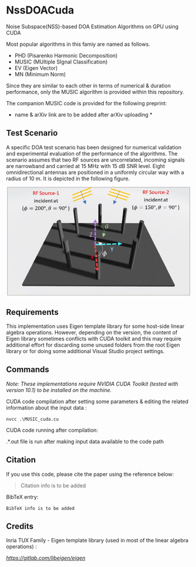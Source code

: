 # NssDOACuda
Noise Subspace(NSS)-based DOA Estimation Algorithms on GPU using CUDA

Most popular algorithms in this famiy are named as follows.  
* PHD (Pisarenko Harmonic Decomposition)
*	MUSIC (MUltiple SIgnal Classification)
*	EV (Eigen Vector)
*	MN (Minimum Norm) 

Since they are similar to each other in terms of numerical & duration performance, only the MUSIC algorithm is provided within this repository.

The companion MUSIC code is provided for the following preprint:

* name & arXiv link are to be added after arXiv uploading *

## Test Scenario 

A specific DOA test scenario has been designed for numerical validation and experimental evaluation of the performance of the algorithms. The scenario assumes that two RF sources are uncorrelated, incoming signals are narrowband and carried at 15 MHz with 15 dB SNR level. Eight omnidirectional antennas are positioned in a uniformly circular way with a radius of 10 m. It is depicted in the following figure. 

<p align="center">
  <img src="https://github.com/erayhamza/NssDOACuda/blob/master/images/TestScenario.JPG" width="500" height="auto">
</p>

## Requirements

This implementation uses Eigen template library for some host-side linear algebra operations. However, depending on the version, the content of Eigen library sometimes conflicts with CUDA toolkit and this may require additional effort for discarding some unused folders from the root Eigen library or for doing some additional Visual Studio project settings.    


## Commands

_Note: These implementations require NVIDIA CUDA Toolkit (tested with version 10.1) to be installed on the machine._

CUDA code compilation after setting some parameters & editing the related information about the input data :

```
nvcc .\MUSIC_cuda.cu
```

CUDA code running after compilation:

.\*.out file is run after making input data available to the code path 



## Citation

If you use this code, please cite the paper using the reference below:

> Citation info is to be added 

BibTeX entry:

```
BibTeX info is to be added 
```



## Credits

Inria TUX Family - Eigen template library (used in most of the linear algebra operations) :

*https://gitlab.com/libeigen/eigen*

